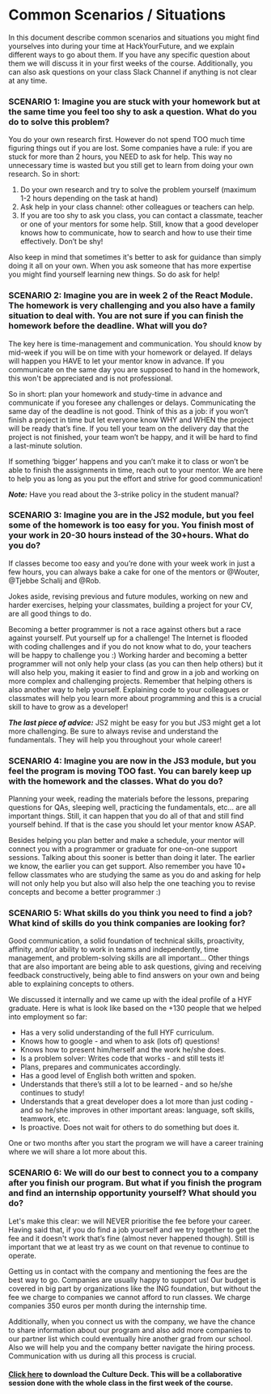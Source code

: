 # Common Scenarios / Situations 

In this document describe common scenarios and situations you might find yourselves into during your time at HackYourFuture, and we explain different ways to go about them. If you have any specific question about them we will discuss it in your first weeks of the course. Additionally, you can also ask questions on your class Slack Channel if anything is not clear at any time.

### SCENARIO 1: Imagine you are stuck with your homework but at the same time you feel too shy to ask a question. What do you do to solve this problem?

You do your own research first. However do not spend TOO much time figuring things out if you are lost. Some companies have a rule: if you are stuck for more than 2 hours, you NEED to ask for help. This way no unnecessary time is wasted but you still get to learn from doing your own research. So in short: 

1. Do your own research and try to solve the problem yourself (maximum 1-2 hours depending on the task at hand)
2. Ask help in your class channel: other colleagues or teachers can help.
3. If you are too shy to ask you class, you can contact a classmate, teacher or one of your mentors for some help. Still, know that a good developer knows how to communicate, how to search and how to use their time effectively. Don’t be shy!

Also keep in mind that sometimes it's better to ask for guidance than simply doing it all on your own. When you ask someone that has more expertise you might find yourself learning new things. So do ask for help!

### SCENARIO 2: Imagine you are in week 2 of the React Module. The homework is very challenging and you also have a family situation to deal with. You are not sure if you can finish the homework before the deadline. What will you do?

The key here is time-management and communication. You should know by mid-week if you will be on time with your homework or delayed. If delays will happen you HAVE to let your mentor know in advance. If you communicate on the same day you are supposed to hand in the homework, this won't be appreciated and is not professional. 

So in short: plan your homework and study-time in advance and communicate if you foresee any challenges or delays. Communicating the same day of the deadline is not good. Think of this as a job: if you won’t finish a project in time but let everyone know WHY and WHEN the project will be ready that’s fine. If you tell your team on the delivery day that the project is not finished, your team won’t be happy, and it will be hard to find a last-minute solution.

If something ‘bigger’ happens and you can’t make it to class or won’t be able to finish the assignments in time, reach out to your mentor. We are here to help you as long as you put the effort and strive for good communication!

***Note:*** Have you read about the 3-strike policy in the student manual?

### SCENARIO 3:  Imagine you are in the JS2 module, but you feel some of the homework is too easy for you. You finish most of your work in 20-30 hours instead of the 30+hours. What do you do?

If classes become too easy and you’re done with your week work in just a few hours, you can always bake a cake for one of the mentors or @Wouter, @Tjebbe Schalij and @Rob.

Jokes aside, revising previous and future modules, working on new and harder exercises, helping your classmates, building a project for your CV, are all good things to do. 

Becoming a better programmer is not a race against others but a race against yourself. Put yourself up for a challenge! The Internet is flooded with coding challenges and if you do not know what to do, your teachers will be happy to challenge you :) Working harder and becoming a better programmer will not only help your class (as you can then help others) but it will also help you, making it easier to find and grow in a job and working on more complex and challenging projects. Remember that helping others is also another way to help yourself. Explaining code to your colleagues or classmates will help you learn more about programming and this is a crucial skill to have to grow as a developer!

***The last piece of advice:*** JS2 might be easy for you but JS3 might get a lot more challenging. Be sure to always revise and understand the fundamentals. They will help you throughout your whole career!

### SCENARIO 4: Imagine you are now in the JS3 module, but you feel the program is moving TOO fast. You can barely keep up with the homework and the classes. What do you do? 

Planning your week, reading the materials before the lessons, preparing questions for QAs, sleeping well, practicing the fundamentals, etc... are all important things. Still, it can happen that you do all of that and still find yourself behind. If that is the case you should let your mentor know ASAP. 

Besides helping you plan better and make a schedule, your mentor will connect you with a programmer or graduate for one-on-one support sessions. Talking about this sooner is better than doing it later. The earlier we know, the earlier you can get support. Also remember you have 10+ fellow classmates who are studying the same as you do and asking for help will not only help you but also will also help the one teaching you to revise concepts and become a better programmer :)

### SCENARIO 5: What skills do you think you need to find a job? What kind of skills do you think companies are looking for?

Good communication, a solid foundation of technical skills, proactivity, affinity, and/or ability to work in teams and independently, time management, and problem-solving skills are all important... Other things that are also important are being able to ask questions, giving and receiving feedback constructively, being able to find answers on your own and being able to explaining concepts to others.

We discussed it internally and we came up with the ideal profile of a HYF graduate. Here is what is look like based on the +130 people that we helped into employment so far:

- Has a very solid understanding of the full HYF curriculum.
- Knows how to google - and when to ask (lots of) questions!
- Knows how to present him/herself and the work he/she does.
- Is a problem solver: Writes code that works - and still tests it!
- Plans, prepares and communicates accordingly. 
- Has a good level of English both written and spoken.
- Understands that there’s still a lot to be learned - and so he/she continues to study!
- Understands that a great developer does a lot more than just coding - and so he/she improves in other important areas: language, soft skills, teamwork, etc.
- Is proactive. Does not wait for others to do something but does it.

One or two months after you start the program we will have a career training where we will share a lot more about this.

### SCENARIO 6: We will do our best to connect you to a company after you finish our program. But what if you finish the program and find an internship opportunity yourself? What should you do?

Let's make this clear: we will NEVER prioritise the fee before your career. Having said that, if you do find a job yourself and we try together to get the fee and it doesn't work that’s fine (almost never happened though). Still is important that we at least try as we count on that revenue to continue to operate.

Getting us in contact with the company and mentioning the fees are the best way to go. Companies are usually happy to support us! Our budget is covered in big part by organizations like the ING foundation, but without the fee we charge to companies we cannot afford to run classes. We charge companies 350 euros per month during the internship time.

Additionally, when you connect us with the company, we have the chance to share information about our program and also add more companies to our partner list which could eventually hire another grad from our school. Also we will help you and the company better navigate the hiring process. Communication with us during all this process is crucial.


#### [Click here](https://drive.google.com/file/d/1ZccjOchqIoX3aiexNvIcWeht7az676CK/view?usp=sharing) to download the Culture Deck. This will be a collaborative session done with the whole class in the first week of the course.


